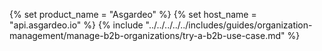 {% set product_name = "Asgardeo" %}
{% set host_name = "api.asgardeo.io" %}
{% include "../../../../../includes/guides/organization-management/manage-b2b-organizations/try-a-b2b-use-case.md" %}
